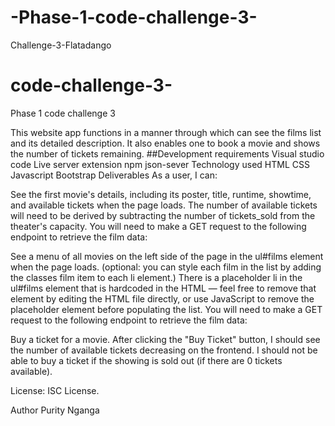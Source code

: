# -Phase-1-code-challenge-3-
Challenge-3-Flatadango
# code-challenge-3-
Phase 1 code challenge 3

This website app functions in a manner through which can see the films list and its detailed description. It also enables one to book a movie and shows the number of tickets remaining.
##Development requirements
Visual studio code
Live server extension
npm
json-sever
Technology used
HTML
CSS
Javascript
Bootstrap
Deliverables
As a user, I can:

See the first movie's details, including its poster, title, runtime, showtime, and available tickets when the page loads. The number of available tickets will need to be derived by subtracting the number of tickets_sold from the theater's capacity. You will need to make a GET request to the following endpoint to retrieve the film data:

See a menu of all movies on the left side of the page in the ul#films element when the page loads. (optional: you can style each film in the list by adding the classes film item to each li element.) There is a placeholder li in the ul#films element that is hardcoded in the HTML — feel free to remove that element by editing the HTML file directly, or use JavaScript to remove the placeholder element before populating the list. You will need to make a GET request to the following endpoint to retrieve the film data:

Buy a ticket for a movie. After clicking the "Buy Ticket" button, I should see the number of available tickets decreasing on the frontend. I should not be able to buy a ticket if the showing is sold out (if there are 0 tickets available).

License:
ISC License.

Author
Purity Nganga
